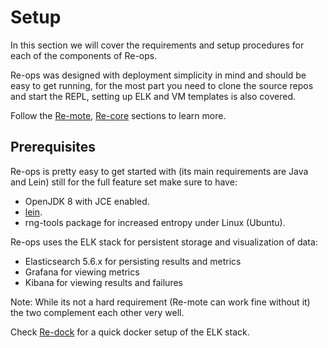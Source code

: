 # Setup

In this section we will cover the requirements and setup procedures for each of the components of Re-ops.

Re-ops was designed with deployment simplicity in mind and should be easy to get running, for the most part you need to clone the source repos and start the REPL, setting up ELK and VM templates is also covered.

Follow the [Re-mote](re-mote.md), [Re-core](re-core.md) sections to learn more.

## Prerequisites

Re-ops is pretty easy to get started with (its main requirements are Java and Lein) still for the full feature set make sure to have:

* OpenJDK 8 with JCE enabled.
* [lein](https://leiningen.org/).
* rng-tools package for increased entropy under Linux (Ubuntu).


Re-ops uses the ELK stack for persistent storage and visualization of data:

* Elasticsearch 5.6.x for persisting results and metrics
* Grafana for viewing metrics
* Kibana for viewing results and failures

Note: While its not a hard requirement (Re-mote can work fine without it) the two complement each other very well.

Check [Re-dock](re-dock.md) for a quick docker setup of the ELK stack.

